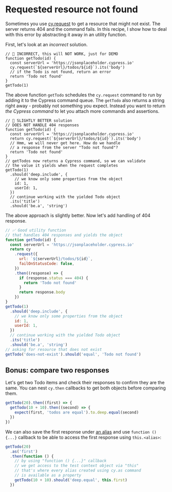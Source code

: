 # Requested resource not found

Sometimes you use [cy.request](https://on.cypress.io/request) to get a resource that might not exist. The server returns 404 and the command fails. In this recipe, I show how to deal with this error by abstracting it away in an utility function.

First, let's look at an _incorrect_ solution.

<!-- fiddle cy.request() - handle an error response -->

```jss
// 🚨 INCORRECT, this will NOT WORK, just for DEMO
function getTodo(id) {
  const serverUrl = 'https://jsonplaceholder.cypress.io'
  cy.request(`${serverUrl}/todos/${id}`).its('body')
  // if the Todo is not found, return an error
  return 'Todo not found'
}
getTodo(1)
```

The above function `getTodo` schedules the `cy.request` command to run by adding it to the Cypress command queue. The `getTodo` also returns a string right away - probably not something you expect. Instead you want to return _the Cypress command_ to let you attach more commands and assertions.

```jss
// 🚨 SLIGHTLY BETTER solution
// DOES NOT HANDLE 404 responses
function getTodo(id) {
  const serverUrl = 'https://jsonplaceholder.cypress.io'
  return cy.request(`${serverUrl}/todos/${id}`).its('body')
  // Hmm, we will never get here. How do we handle
  // a response from the server "Todo not found"?
  return 'Todo not found'
}
// getTodos now returns a Cypress command, so we can validate
// the value it yields when the request completes
getTodo(1)
  .should('deep.include', {
    // we know only some properties from the object
    id: 1,
    userId: 1,
  })
  // continue working with the yielded Todo object
  .its('title')
  .should('be.a', 'string')
```

The above approach is slightly better. Now let's add handling of 404 response.

```js
// ✅ Good utility function
// that handles 404 responses and yields the object
function getTodo(id) {
  const serverUrl = 'https://jsonplaceholder.cypress.io'
  return cy
    .request({
      url: `${serverUrl}/todos/${id}`,
      failOnStatusCode: false,
    })
    .then((response) => {
      if (response.status === 404) {
        return 'Todo not found'
      }
      return response.body
    })
}
getTodo(1)
  .should('deep.include', {
    // we know only some properties from the object
    id: 1,
    userId: 1,
  })
  // continue working with the yielded Todo object
  .its('title')
  .should('be.a', 'string')
// asking for resource that does not exist
getTodo('does-not-exist').should('equal', 'Todo not found')
```

## Bonus: compare two responses

Let's get two Todo items and check their responses to confirm they are the same. You can nest `cy.then` callbacks to get both objects before comparing them.

```js
getTodo(20).then((first) => {
  getTodo(10 + 10).then((second) => {
    expect(first, 'todos are equal').to.deep.equal(second)
  })
})
```

We can also save the first response under [an alias](../commands/aliasing.md) and use `function () {...}` callback to be able to access the first response using `this.<alias>`:

```js
getTodo(20)
  .as('first')
  .then(function () {
    // by using "function () {...}" callback
    // we get access to the test context object via "this"
    // that's where every alias created using cy.as command
    // is available as a property
    getTodo(10 + 10).should('deep.equal', this.first)
  })
```

<!-- fiddle-end -->
